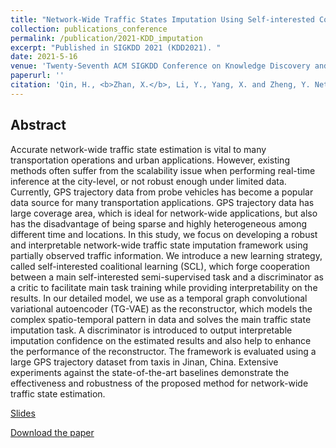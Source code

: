 ```yaml
---
title: "Network-Wide Traffic States Imputation Using Self-interested Coalitional Learning"
collection: publications_conference
permalink: /publication/2021-KDD_imputation
excerpt: "Published in SIGKDD 2021 (KDD2021). "
date: 2021-5-16
venue: 'Twenty-Seventh ACM SIGKDD Conference on Knowledge Discovery and Data Mining (KDD2021)'
paperurl: ''
citation: 'Qin, H., <b>Zhan, X.</b>, Li, Y., Yang, X. and Zheng, Y. Network-Wide Traffic States Imputation Using Self-interested Coalitional Learning. In <i>Proceedings of the 27th ACM SIGKDD Conference on Knowledge Discovery and Data Mining (KDD ’21)</i>, August 14–18, 2021, Virtual Event, Singapore. ACM, New York, NY, USA. https://doi.org/10.1145/3447548.3467424.'
---
```


Abstract
---

Accurate network-wide traffic state estimation is vital to many transportation operations and urban applications. However, existing methods often suffer from the scalability issue when performing real-time inference at the city-level, or not robust enough under limited data. Currently, GPS trajectory data from probe vehicles has become a popular data source for many transportation applications. GPS trajectory data has large coverage area, which is ideal for network-wide applications, but also has the disadvantage of being sparse and highly heterogeneous among different time and locations. In this study, we focus on developing a robust and interpretable network-wide traffic state imputation framework using partially observed traffic information. We introduce a new learning strategy, called self-interested coalitional learning (SCL), which forge cooperation between a main self-interested semi-supervised task and a discriminator as a critic to facilitate main task training while providing interpretability on the results. In our detailed model, we use as a temporal graph convolutional variational autoencoder (TG-VAE) as the reconstructor, which models the complex spatio-temporal pattern in data and solves the main traffic state imputation task. A discriminator is introduced to output interpretable imputation confidence on the estimated results and also help to enhance the performance of the reconstructor. The framework is evaluated using a large GPS trajectory dataset from taxis in Jinan, China. Extensive experiments against the state-of-the-art baselines demonstrate the effectiveness and robustness of the proposed method for network-wide traffic state estimation.


[Slides](http://zhanxianyuan.xyz/files/KDD-SCL_slides.pdf)

[Download the paper](http://zhanxianyuan.xyz/files/KDD2021-SCL.pdf)